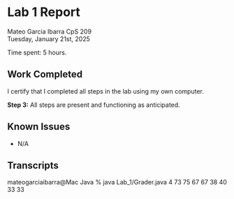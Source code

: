# Lab 1 Report

Mateo Garcia Ibarra
CpS 209  
Tuesday, January 21st, 2025

Time spent: 5 hours.

## Work Completed

I certify that I completed all steps in the lab using my own computer.

**Step 3:** All steps are present and functioning as anticipated.

## Known Issues

* N/A

## Transcripts

mateogarciaibarra@Mac Java %  java Lab_1/Grader.java
4
73
75
67
67
38
40
33
33